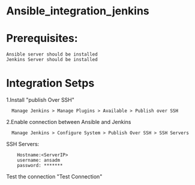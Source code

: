 # Ansible_integration_jenkins

# Prerequisites:
    Ansible server should be installed
    Jenkins Server should be installed

# Integration Setps

1.Install "publish Over SSH"

      Manage Jenkins > Manage Plugins > Available > Publish over SSH
      
2.Enable connection between Ansible and Jenkins

      Manage Jenkins > Configure System > Publish Over SSH > SSH Servers

  SSH Servers:

        Hostname:<ServerIP>
        username: ansadm
        password: *******
  
Test the connection "Test Connection"

